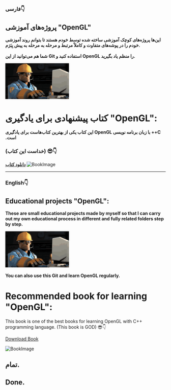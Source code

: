 ### فارسی👇
<div dri="rtl">
<strong>
<h2>پروژه‌های آموزشی "OpenGL"</h2>
<p>
این‌ها پروژه‌های کوچک آموزشی ساخته شده توسط خودم هستند تا بتوانم روند آموزشی خودم را در پوشه‌های متفاوت و کاملاً مرتبط و مرحله به مرحله به پیش بِبَرَم.
<br/>
<br/>
شما هم می‌توانید از این Git استفاده کنید و OpenGL را منظم یاد بگیرید.
</p>

<img src="thumbs-up-engineer-gaming.gif" alt="BookImage" width="200"/>

<h1>کتاب پیشنهادی برای یادگیری "OpenGL":</h1>
این کتاب یکی از بهترین کتاب‌هاست برای یادگیری OpenGL با زبان برنامه نویسی ++C است.
<h3>(خداست این کتاب) 😎👇</h3>
<a href="https://learnopengl.com/book/book_pdf.pdf">دانلود کتاب</a>

</strong>

<img src="‌Book.jpg" alt="BookImage" width="500"/>
</div>

___
### English👇
## Educational projects "OpenGL":
**These are small educational projects made by myself so that I can carry out my own educational process in different and fully related folders step by step.**

<img src="thumbs-up-engineer-gaming.gif" alt="BookImage" width="200"/>

**You can also use this Git and learn OpenGL regularly.**
# Recommended book for learning "OpenGL":
This book is one of the best books for learning OpenGL with C++ programming language.
(This book is GOD) 😎👇

[Download Book](https://learnopengl.com/book/book_pdf.pdf)

<img src="‌Book.jpg" alt="BookImage" width="500"/>

## تمام.
## Done.